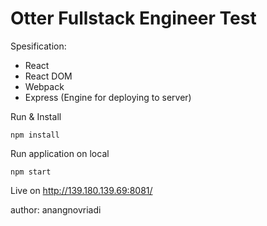# Otter Fullstack Engineer Test

Spesification:
- React
- React DOM
- Webpack
- Express (Engine for deploying to server)

Run & Install
        
    npm install

Run application on local
    
    npm start

Live on
http://139.180.139.69:8081/

author: anangnovriadi 